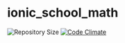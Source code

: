 # ionic_school_math
![Repository Size](https://reposs.herokuapp.com/?path=inceon/ionic_school_math&color=brightgreen)
[![Code Climate](https://codeclimate.com/github/inceon/ionic_school_math/badges/gpa.svg)](https://codeclimate.com/github/inceon/ionic_school_math)
